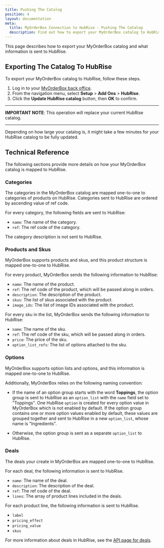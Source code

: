 ```yaml
---
title: Pushing The Catalog
position: 4
layout: documentation
meta:
  title: MyOrderBox Connection to HubRise - Pushing The Catalog
  description: Find out how to export your MyOrderBox catalog to HubRise, how items and options are encoded, and which features are supported.
---
```


This page describes how to export your MyOrderBox catalog and what information is sent to HubRise.

## Exporting The Catalog To HubRise

To export your MyOrderBox catalog to HubRise, follow these steps.

1. Log in to your [MyOrderBox back office](https://go.myorderboxhq.com/).
1. From the navigation menu, select **Setup** > **Add Ons** > **HubRise**.
1. Click the **Update HubRise catalog** button, then **OK** to confirm.

---

**IMPORTANT NOTE**: This operation will replace your current HubRise catalog.

---

Depending on how large your catalog is, it might take a few minutes for your HubRise catalog to be fully updated.

## Technical Reference

The following sections provide more details on how your MyOrderBox catalog is mapped to HubRise.

### Categories

The categories in the MyOrderBox catalog are mapped one-to-one to categories of products on HubRise. 
Categories sent to HubRise are ordered by ascending value of ref code.

For every category, the following fields are sent to HubRise:
- `name`: The name of the category.
- `ref`: The ref code of the category.

The category description is not sent to HubRise.

### Products and Skus

MyOrderBox supports products and skus, and this product structure is mapped one-to-one to HubRise.

For every product, MyOrderBox sends the following information to HubRise:

- `name`: The name of the product.             
- `ref`: The ref code of the product, which will be passed along in orders.  
- `description`: The description of the product.
- `skus`: The list of skus associated with the product.
- `image_ids`: The list of image IDs associated with the product.

For every sku in the list, MyOrderBox sends the following information to HubRise:

- `name`: The name of the sku.             
- `ref`: The ref code of the sku, which will be passed along in orders.  
- `price`: The price of the sku.            
- `option_list_refs`: The list of options attached to the sku.

### Options

MyOrderBox supports option lists and options, and this information is mapped one-to-one to HubRise.

Additionally, MyOrderBox relies on the following naming convention:

- If the name of an option group starts with the word **Toppings**, the option group is sent to HubRise as an `option_list` with the `name` field set to "Toppings". One HubRise `option` is created for every option value in MyOrderBox which is not enabled by default. If the option group contains one or more option values enabled by default, these values are grouped together and sent to HubRise in a new `option_list`, whose name is "Ingredients". 

- Otherwise, the option group is sent as a separate `option_list` to HubRise.

### Deals

The deals your create in MyOrderBox are mapped one-to-one to HubRise.

For each deal, the following information is sent to HubRise.

- `name`: The name of the deal.
- `description`: The description of the deal.
- `ref`: The ref code of the deal.
- `lines`: The array of product lines included in the deals.

For each product line, the following information is sent to HubRise.

- `label`
- `pricing_effect`
- `pricing_value`
- `skus`

For more information about deals in HubRise, see the [API page for deals](/developers/api/catalog-management#deal-in-catalog-upload).